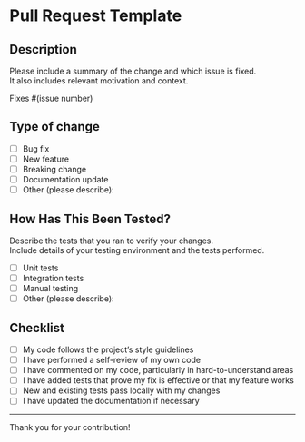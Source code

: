 # Pull Request Template

## Description

Please include a summary of the change and which issue is fixed.  
It also includes relevant motivation and context.

Fixes #(issue number)

## Type of change

- [ ] Bug fix
- [ ] New feature
- [ ] Breaking change
- [ ] Documentation update
- [ ] Other (please describe):

## How Has This Been Tested?

Describe the tests that you ran to verify your changes.  
Include details of your testing environment and the tests performed.

- [ ] Unit tests
- [ ] Integration tests
- [ ] Manual testing
- [ ] Other (please describe):

## Checklist

- [ ] My code follows the project’s style guidelines
- [ ] I have performed a self-review of my own code
- [ ] I have commented on my code, particularly in hard-to-understand areas
- [ ] I have added tests that prove my fix is effective or that my feature works
- [ ] New and existing tests pass locally with my changes
- [ ] I have updated the documentation if necessary

---

Thank you for your contribution!
